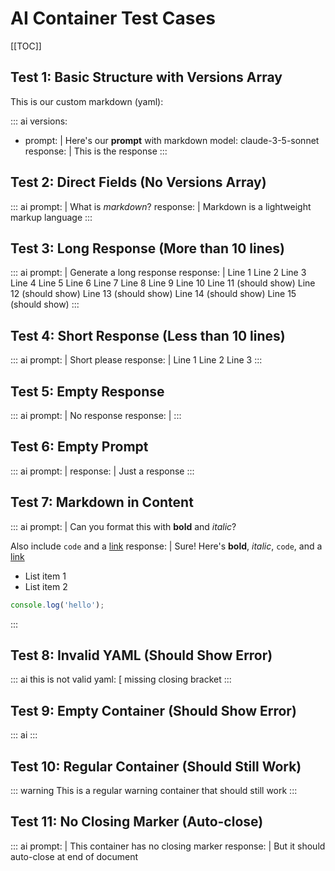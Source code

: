 # AI Container Test Cases

[[TOC]]

## Test 1: Basic Structure with Versions Array

This is our custom markdown (yaml):

::: ai
versions:
- prompt: |
    Here's our **prompt** with markdown
  model: claude-3-5-sonnet
  response: |
    This is the response
:::

## Test 2: Direct Fields (No Versions Array)

::: ai
prompt: |
  What is *markdown*?
response: |
  Markdown is a lightweight markup language
:::

## Test 3: Long Response (More than 10 lines)

::: ai
prompt: |
  Generate a long response
response: |
  Line 1
  Line 2
  Line 3
  Line 4
  Line 5
  Line 6
  Line 7
  Line 8
  Line 9
  Line 10
  Line 11 (should show)
  Line 12 (should show)
  Line 13 (should show)
  Line 14 (should show)
  Line 15 (should show)
:::

## Test 4: Short Response (Less than 10 lines)

::: ai
prompt: |
  Short please
response: |
  Line 1
  Line 2
  Line 3
:::

## Test 5: Empty Response

::: ai
prompt: |
  No response
response: |
:::

## Test 6: Empty Prompt

::: ai
prompt: |
response: |
  Just a response
:::

## Test 7: Markdown in Content

::: ai
prompt: |
  Can you format this with **bold** and *italic*?

  Also include `code` and a [link](https://example.com)
response: |
  Sure! Here's **bold**, *italic*, `code`, and a [link](https://example.com)

  - List item 1
  - List item 2

  ```javascript
  console.log('hello');
  ```
:::

## Test 8: Invalid YAML (Should Show Error)

::: ai
this is not valid yaml: [
  missing closing bracket
:::

## Test 9: Empty Container (Should Show Error)

::: ai
:::

## Test 10: Regular Container (Should Still Work)

::: warning
This is a regular warning container that should still work
:::

## Test 11: No Closing Marker (Auto-close)

::: ai
prompt: |
  This container has no closing marker
response: |
  But it should auto-close at end of document
